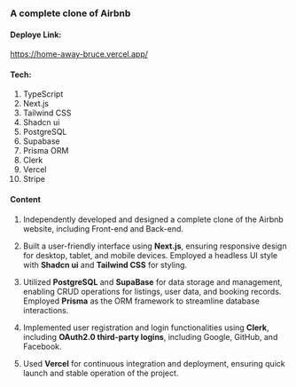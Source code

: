 

### A complete clone of Airbnb

#### Deploye Link:

https://home-away-bruce.vercel.app/



#### Tech:

1. TypeScript
2. Next.js
3. Tailwind CSS
4. Shadcn ui
5. PostgreSQL
6. Supabase
7. Prisma ORM
8. Clerk
9. Vercel
10. Stripe



#### Content

1. Independently developed and designed a complete clone of the Airbnb website, including Front-end and Back-end.
2. Built a user-friendly interface using **Next.js**, ensuring responsive design for desktop, tablet, and mobile devices. Employed a headless UI style with **Shadcn ui** and **Tailwind CSS** for styling.

3. Utilized **PostgreSQL** and **SupaBase** for data storage and management, enabling CRUD operations for listings, user data, and booking records. Employed **Prisma** as the ORM framework to streamline database interactions.

4. Implemented user registration and login functionalities using **Clerk**, including **OAuth2.0 third-party logins**, including Google, GitHub, and Facebook.

5. Used **Vercel** for continuous integration and deployment, ensuring quick launch and stable operation of the project.
